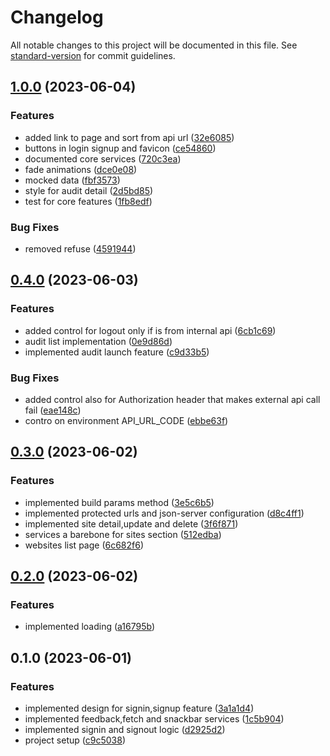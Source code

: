 # Changelog

All notable changes to this project will be documented in this file. See [standard-version](https://github.com/conventional-changelog/standard-version) for commit guidelines.

## [1.0.0](https://github.com/mino89/lighthouse-keeper/compare/v0.4.0...v1.0.0) (2023-06-04)


### Features

* added link to page and sort from api url ([32e6085](https://github.com/mino89/lighthouse-keeper/commit/32e6085bc41271d2822e2ca1fdf5491644dfb983))
* buttons in login signup and favicon ([ce54860](https://github.com/mino89/lighthouse-keeper/commit/ce5486092e03297d5724e7a5e35f7a0bbeaf0333))
* documented core services ([720c3ea](https://github.com/mino89/lighthouse-keeper/commit/720c3ea970e69f48b90f6c0aef45c85ccb8dda22))
* fade animations ([dce0e08](https://github.com/mino89/lighthouse-keeper/commit/dce0e082331b2f0ae8d3f768ceaef713c475192f))
* mocked data ([fbf3573](https://github.com/mino89/lighthouse-keeper/commit/fbf35732dd97704539f66220cf37a2fca8c93f51))
* style for audit detail ([2d5bd85](https://github.com/mino89/lighthouse-keeper/commit/2d5bd852fd48bab1442e92476eab4b6186710f94))
* test for core features ([1fb8edf](https://github.com/mino89/lighthouse-keeper/commit/1fb8edfbf7c5cdaca912b9bffc2e3abc55ca6719))


### Bug Fixes

* removed refuse ([4591944](https://github.com/mino89/lighthouse-keeper/commit/45919441784c4f932ae35409370676a4603f163f))

## [0.4.0](https://github.com/mino89/lighthouse-keeper/compare/v0.3.0...v0.4.0) (2023-06-03)


### Features

* added control for logout only if is from internal api ([6cb1c69](https://github.com/mino89/lighthouse-keeper/commit/6cb1c6933cd731fbfc35f8fde7973348d9ef7b41))
* audit list implementation ([0e9d86d](https://github.com/mino89/lighthouse-keeper/commit/0e9d86dbe4e0db921f48f8dcf66ed48df61a961b))
* implemented audit launch feature ([c9d33b5](https://github.com/mino89/lighthouse-keeper/commit/c9d33b57296e8ad278d129dfa8c611405f096956))


### Bug Fixes

* added control also for Authorization header that makes external api call fail ([eae148c](https://github.com/mino89/lighthouse-keeper/commit/eae148cad4ac8eddd582a7bd7d5d0f5b1c17d564))
* contro on environment API_URL_CODE ([ebbe63f](https://github.com/mino89/lighthouse-keeper/commit/ebbe63f61f24dd23b271f47a3d6c3e0dbad20ad0))

## [0.3.0](https://github.com/mino89/lighthouse-keeper/compare/v0.2.0...v0.3.0) (2023-06-02)


### Features

* implemented build params method ([3e5c6b5](https://github.com/mino89/lighthouse-keeper/commit/3e5c6b5906e060ad837afae6963219d644e56e0a))
* implemented protected urls and json-server configuration ([d8c4ff1](https://github.com/mino89/lighthouse-keeper/commit/d8c4ff1754e28c1bca603a2f5e9fd873155b30a9))
* implemented site detail,update and delete ([3f6f871](https://github.com/mino89/lighthouse-keeper/commit/3f6f871829d7bd756c6664600f4c0e34916b0e82))
* services a barebone for sites section ([512edba](https://github.com/mino89/lighthouse-keeper/commit/512edba6115a5a937e71d92c345d17ffc17c190c))
* websites list page ([6c682f6](https://github.com/mino89/lighthouse-keeper/commit/6c682f6afa09c7cf480d155d208ad918613f0630))

## [0.2.0](https://github.com/mino89/lighthouse-keeper/compare/v0.1.0...v0.2.0) (2023-06-02)


### Features

* implemented loading ([a16795b](https://github.com/mino89/lighthouse-keeper/commit/a16795b24cb1780a93dd5f629775b98ff5255492))

## 0.1.0 (2023-06-01)


### Features

* implemented design for signin,signup feature ([3a1a1d4](https://github.com/mino89/lighthouse-keeper/commit/3a1a1d4919b9708d1fc85b2c36723c7c6d080a37))
* implemented feedback,fetch and snackbar services ([1c5b904](https://github.com/mino89/lighthouse-keeper/commit/1c5b904f677056429bd4b4f3572451f95ac491ae))
* implemented signin and signout logic ([d2925d2](https://github.com/mino89/lighthouse-keeper/commit/d2925d214ff261694e86a7eadc8bf41b17f7e67c))
* project setup ([c9c5038](https://github.com/mino89/lighthouse-keeper/commit/c9c5038510c9754274aa2846a2feea2607d00ffe))
